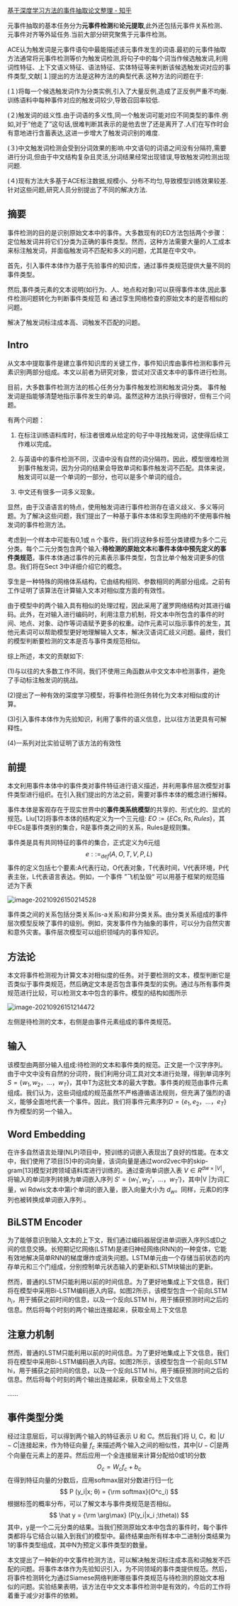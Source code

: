 

[基于深度学习方法的事件抽取论文整理 - 知乎](https://zhuanlan.zhihu.com/p/136433610)

元事件抽取的基本任务分为**元事件检测**和**论元提取**,此外还包括元事件关系检测、元事件对齐等外延任务.当前大部分研究聚焦于元事件检测。

ACE认为触发词是元事件语句中最能描述该元事件发生的词语.最初的元事件抽取方法通常将元事件检测等价为触发词检测,将句子中的每个词当作候选触发词,利用词性特征、上下文语义特征、语法特征、实体特征等来判断该候选触发词对应的事件类型,文献[１]提出的方法是这种方法的典型代表.这种方法的问题在于:

(１)将每一个候选触发词作为分类实例,引入了大量反例,造成了正反例严重不均衡.训练语料中每种事件对应的触发词较少,导致召回率较低.

(２)触发词的歧义性.由于词语的多义性,同一个触发词可能对应不同类型的事件.例如,对于“他走了”这句话,很难判断其表示的是他去世了还是离开了.人们在写作时会有意地进行含蓄表达,这进一步增大了触发词识别的难度.

(３)中文触发词检测会受到分词效果的影响.中文语句的词语之间没有分隔符,需要进行分词,但由于中文结构复杂且灵活,分词结果经常出现错误,导致触发词检测出现问题.

(４)现有方法大多基于ACE标注数据,规模小、分布不均匀,导致模型训练效果较差.针对这些问题,研究人员分别提出了不同的解决方法.

## 摘要

事件检测的目的是识别原始文本中的事件。大多数现有的ED方法包括两个步骤：定位触发词并将它们分类为正确的事件类型。然而，这种方法需要大量的人工成本来标注触发词，并面临触发词不匹配和多义的问题，尤其是在中文中。

首先，引入事件本体作为基于先验事件的知识库，通过事件类规范提供大量不同的事件类型。

然后,事件类元素的文本说明(如行为、人、地点和对象)可以获得事件本体,因此事件检测问题转化为判断事件类规范 和 通过孪生网络检查的原始文本的是否相似的问题。

解决了触发词标注成本高、词触发不匹配的问题。

## Intro

从文本中提取事件是建立事件知识库的关键工作，事件知识库由事件检测和事件元素识别两部分组成。本文以前者为研究对象，尝试对汉语文本中的事件进行检测。

目前，大多数事件检测方法的核心任务分为事件触发检测和触发词分类。 事件触发词是指能够清楚地指示事件发生的单词。虽然这种方法执行得很好，但有三个问题。

有两个问题：

1. 在标注训练语料库时，标注者很难从给定的句子中寻找触发词，这使得后续工作难以完成。

2. 与英语中的事件检测不同，汉语中没有自然的词分隔符。因此，模型很难检测到事件触发词，因为分词的结果会导致单词和事件触发词不匹配。具体来说，触发词可以是一个单词的一部分，也可以是多个单词的组合。
3. 中文还有很多一词多义现象。

显然，由于汉语语言的特点，使用触发词进行事件检测存在语义歧义、多义等问题。为了解决这些问题，我们提出了一种基于事件本体和孪生网络的不使用事件触发词的事件检测方法。

考虑到一个样本中可能有0,1或 n 个事件，我们将这种多标签分类建模为多个二元分类。每个二元分类包含两个输入:**待检测的原始文本**和**事件本体中预先定义的事件类规范**，事件本体通过事件的元素表示事件类型，包含比单个触发词更多的信息。我们将在Sect 3中详细介绍它的概念。

孪生是一种特殊的网络体系结构，它由结构相同、参数相同的两部分组成。之前有工作证明了该算法在计算输入文本对相似度方面的有效性。

由于模型中的两个输入具有相似的处理过程，因此采用了暹罗网络结构对其进行编码。此外，在对输入进行编码时，利用注意力机制，将文本中所包含的事件的时间、地点、对象、动作等词语赋予更多的权重。动作元素可以指示事件的发生，其他元素词可以帮助模型更好地理解输入文本，解决汉语词汇歧义问题。最终，我们的模型判断要检测的文本是否与事件类规范相似。

综上所述，本文的贡献如下:

(1)与以往的大多数工作不同，我们不使用三角函数从中文文本中检测事件，避免了手动标注触发词的挑战。

(2)提出了一种有效的深度学习模型，将事件检测任务转化为文本对相似度的计算。

(3)引入事件本体作为先验知识，利用了事件的语义信息，比以往方法更具有可解释性。

(4)一系列对比实验证明了该方法的有效性

## 前提

本文利用事件本体中的事件类对事件特征进行语义描述，并利用事件层次模型对事件类型进行组织。在引入我们提出的方法之前，需要对事件本体的概念进行解释。

事件本体是客观存在于现实世界中的**事件类系统模型**的共享的、形式化的、显式的规范。Liu[12]将事件本体的结构定义为一个三元组: $EO:= \{ECs, Rs, Rules\}$，其中ECs是事件类别的集合，R是事件类之间的关系，Rules是规则集。

事件类是具有共同特征的事件的集合，正式定义为6元组
$$
e::=_{def}(A, O,T,V, P,L)
$$
事件的定义包括七个要素:A代表行动，O代表对象，T代表时间，V代表环境，P代表主张，L代表语言表达。例如，一个事件 ”飞机坠毁“ 可以用基于框架的规范描述为下表

![image-20210926150214528](img\image-20210926150214528.png)

事件类之间的关系包括分类关系(is-a关系)和非分类关系。由分类关系组成的事件层次模型反映了事件的级别。例如，突发事件作为抽象的事件，可以分为自然灾害和意外灾害。事件层次模型可以组织领域内的事件知识。

## 方法论

本文将事件检测视为计算文本对相似度的任务。对于要检测的文本，模型判断它是否类似于事件类规范，然后确定文本是否包含事件类型的实例。通过与所有事件类规范进行比较，可以检测文本中包含的事件。模型的结构如图所示

![image-20210926151214472](img\image-20210926151214472.png)

左侧是待检测的文本，右侧是由事件元素组成的事件类规范。

## 输入

该模型由两部分输入组成:待检测的文本和事件类的规范。正文是一个汉字序列。由于中文中没有自然的分词符，我们利用分词工具对文本进行处理，得到单词序列$S = \{w_1, w_2，…， w _T\}$，其中T为这批文本的最大字数。事件类的规范由事件元素组成。我们认为，这些词组成的规范虽然不严格遵循语法规则，但充满了强烈的语义，能够全面地代表一个事件。因此，我们将事件元素序列$D = \{e_1, e_2，…， e_T\}$作为模型的另一个输入。

## Word Embedding

在许多自然语言处理(NLP)项目中，预训练的词嵌入表现出了良好的性能。在本文中，我们使用了项目[5]中的词向量，该词向量是通过word2vec中的skip-gram[13]模型对跨领域语料库进行训练的。通过查询单词嵌入表 $V \in R^{dw \times|V |}$，将输入的单词序列转换为单词嵌入序列 $S'= \{w_1', w_2'，…， w_T'\}$，其中|V |为词汇量，wi Rdwis文本中第i个单词的嵌入量，嵌入向量大小为 $d_w$。同样，元素D的序列也被转换成单词嵌入序列.。

## BiLSTM Encoder

为了能够意识到输入文本的上下文，我们通过编码器层促进单词嵌入序列S或D之间的信息交换。长短期记忆网络(LSTM)是递归神经网络(RNN)的一种变体，它能有效地解决简单RNN的梯度爆炸或消失问题。LSTM单元由一个存储当前状态的内存单元和三个门组成，分别控制单元状态输入的更新和LSTM块输出的更新。

然而，普通的LSTM只能利用以前的时间信息。为了更好地集成上下文信息，我们将在模型中采用Bi-LSTM编码嵌入内容。如图2所示，该模型包含一个前向LSTM $h_i$，用于捕获之前时间的信息，以及一个反向LSTM hi，用于捕获预测时间之后的信息。然后将每个时刻的两个输出连接起来，获取全局上下文信息

## 注意力机制

然而，普通的LSTM只能利用以前的时间信息。为了更好地集成上下文信息，我们将在模型中采用Bi-LSTM编码嵌入内容。如图2所示，该模型包含一个前向LSTM hi，用于捕获之前时间的信息，以及一个反向LSTM hi，用于捕获预测时间之后的信息。然后将每个时刻的两个输出连接起来，获取全局上下文信息

……

## 事件类型分类

经过注意层后，可以得到两个输入的特征表示 U 和 C。然后我们将 U, C，和 $|U - C|$连接起来，作为特征向量 $f_c$ 来描述两个输入之间的相似性，其中$|U-C|$是两个向量在元素上的差异。然后应用一个全连接层来计算分配给0或1的分数
$$
O_c = W_cf_c + b_c
$$
在得到特征向量的分数后，应用softmax层对分数进行归一化
$$
P (y_i|x; θ) = {\rm softmax}(O^c_i)
$$
根据标签的概率分布，可以了解文本与事件类规范是否相似。
$$
\hat y = {\rm \arg\max} (P(y_i|x_i ;\theta))
$$
其中，y是一个二元分类的结果。当我们预测原始文本中包含的事件时，每个事件类都将与它结合以输入到我们的模型中。最终结果由所有样本中二进制分类结果为1的事件类型组成，其中N为预定义事件类型的数量。





本文提出了一种新的中文事件检测方法，可以解决触发词标注成本高和词触发不匹配的问题。将事件本体作为先验知识引入，为不同领域的事件类提供规范。然后，将事件检测转化为通过Siamese网络判断哪些事件类规范与待检测的原始文本相似的问题。实验结果表明，该方法在中文文本事件检测中是有效的，今后的工作将着重于减少对事件的依赖。